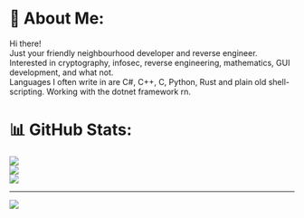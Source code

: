 # 💫 About Me:
Hi there!<br>Just your friendly neighbourhood developer and reverse engineer.<br>Interested in cryptography, infosec, reverse engineering, mathematics, GUI development, and what not.<br>Languages I often write in are C#, C++, C, Python, Rust and plain old shell-scripting. Working with the dotnet framework rn.

# 📊 GitHub Stats:
![](https://github-readme-stats.vercel.app/api?username=martian0x80&theme=chartreuse-dark&hide_border=false&include_all_commits=false&count_private=true)<br/>
![](https://github-readme-streak-stats.herokuapp.com/?user=martian0x80&theme=chartreuse-dark&hide_border=false)<br/>
![](https://github-readme-stats.vercel.app/api/top-langs/?username=martian0x80&theme=chartreuse-dark&hide_border=false&include_all_commits=false&count_private=true&layout=compact)

---
[![](https://visitcount.itsvg.in/api?id=martian0x80&icon=2&color=9)](https://visitcount.itsvg.in)
